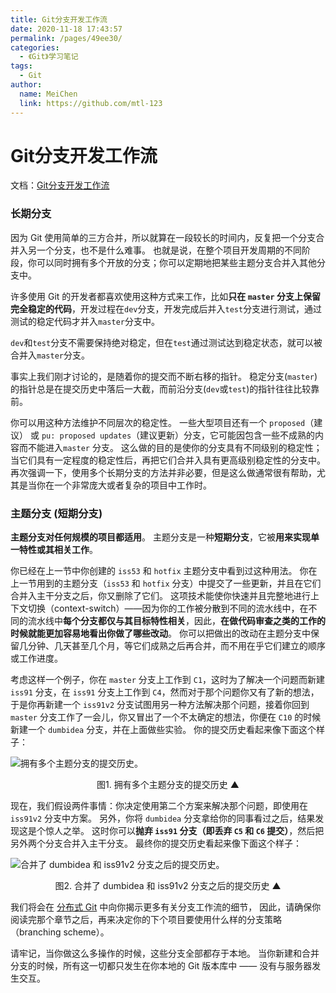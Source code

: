 ```yaml
---
title: Git分支开发工作流
date: 2020-11-18 17:43:57
permalink: /pages/49ee30/
categories:
  - 《Git》学习笔记
tags:
  - Git
author:
  name: MeiChen
  link: https://github.com/mtl-123
---
```

# Git分支开发工作流

文档：[Git分支开发工作流](https://git-scm.com/book/zh/v2/Git-分支-分支开发工作流)



### 长期分支

因为 Git 使用简单的三方合并，所以就算在一段较长的时间内，反复把一个分支合并入另一个分支，也不是什么难事。 也就是说，在整个项目开发周期的不同阶段，你可以同时拥有多个开放的分支；你可以定期地把某些主题分支合并入其他分支中。

许多使用 Git 的开发者都喜欢使用这种方式来工作，比如**只在 `master` 分支上保留完全稳定的代码**，开发过程在`dev`分支，开发完成后并入`test`分支进行测试，通过测试的稳定代码才并入`master`分支中。

`dev`和`test`分支不需要保持绝对稳定，但在`test`通过测试达到稳定状态，就可以被合并入`master`分支。



事实上我们刚才讨论的，是随着你的提交而不断右移的指针。 稳定分支(`master`)的指针总是在提交历史中落后一大截，而前沿分支(`dev`或`test`)的指针往往比较靠前。



你可以用这种方法维护不同层次的稳定性。 一些大型项目还有一个 `proposed`（建议） 或 `pu: proposed updates`（建议更新）分支，它可能因包含一些不成熟的内容而不能进入`master` 分支。 这么做的目的是使你的分支具有不同级别的稳定性；当它们具有一定程度的稳定性后，再把它们合并入具有更高级别稳定性的分支中。 再次强调一下，使用多个长期分支的方法并非必要，但是这么做通常很有帮助，尤其是当你在一个非常庞大或者复杂的项目中工作时。



### 主题分支 (短期分支)

**主题分支对任何规模的项目都适用**。 主题分支是一种**短期分支**，它被**用来实现单一特性或其相关工作**。

你已经在上一节中你创建的 `iss53` 和 `hotfix` 主题分支中看到过这种用法。 你在上一节用到的主题分支（`iss53` 和 `hotfix` 分支）中提交了一些更新，并且在它们合并入主干分支之后，你又删除了它们。 这项技术能使你快速并且完整地进行上下文切换（context-switch）——因为你的工作被分散到不同的流水线中，在不同的流水线中**每个分支都仅与其目标特性相关**，因此，**在做代码审查之类的工作的时候就能更加容易地看出你做了哪些改动**。 你可以把做出的改动在主题分支中保留几分钟、几天甚至几个月，等它们成熟之后再合并，而不用在乎它们建立的顺序或工作进度。

考虑这样一个例子，你在 `master` 分支上工作到 `C1`，这时为了解决一个问题而新建 `iss91` 分支，在 `iss91` 分支上工作到 `C4`，然而对于那个问题你又有了新的想法，于是你再新建一个 `iss91v2` 分支试图用另一种方法解决那个问题，接着你回到 `master` 分支工作了一会儿，你又冒出了一个不太确定的想法，你便在 `C10` 的时候新建一个 `dumbidea` 分支，并在上面做些实验。 你的提交历史看起来像下面这个样子：

![拥有多个主题分支的提交历史。](https://git-scm.com/book/en/v2/images/topic-branches-1.png)

<p align="center">图1. 拥有多个主题分支的提交历史 ▲</p>

现在，我们假设两件事情：你决定使用第二个方案来解决那个问题，即使用在 `iss91v2` 分支中方案。 另外，你将 `dumbidea` 分支拿给你的同事看过之后，结果发现这是个惊人之举。 这时你可以**抛弃 `iss91` 分支（即丢弃 `C5` 和 `C6` 提交）**，然后把另外两个分支合并入主干分支。 最终你的提交历史看起来像下面这个样子：

![合并了 `dumbidea` 和 `iss91v2` 分支之后的提交历史。](https://git-scm.com/book/en/v2/images/topic-branches-2.png)

<p align="center">图2. 合并了 dumbidea 和 iss91v2 分支之后的提交历史 ▲</p>



我们将会在 [分布式 Git](https://git-scm.com/book/zh/v2/ch00/ch05-distributed-git) 中向你揭示更多有关分支工作流的细节， 因此，请确保你阅读完那个章节之后，再来决定你的下个项目要使用什么样的分支策略（branching scheme）。

请牢记，当你做这么多操作的时候，这些分支全部都存于本地。 当你新建和合并分支的时候，所有这一切都只发生在你本地的 Git 版本库中 —— 没有与服务器发生交互。
